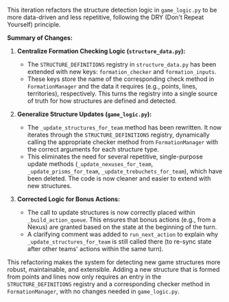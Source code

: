 This iteration refactors the structure detection logic in `game_logic.py` to be more data-driven and less repetitive, following the DRY (Don't Repeat Yourself) principle.

**Summary of Changes:**

1.  **Centralize Formation Checking Logic (`structure_data.py`):**
    *   The `STRUCTURE_DEFINITIONS` registry in `structure_data.py` has been extended with new keys: `formation_checker` and `formation_inputs`.
    *   These keys store the name of the corresponding check method in `FormationManager` and the data it requires (e.g., points, lines, territories), respectively. This turns the registry into a single source of truth for how structures are defined and detected.

2.  **Generalize Structure Updates (`game_logic.py`):**
    *   The `_update_structures_for_team` method has been rewritten. It now iterates through the `STRUCTURE_DEFINITIONS` registry, dynamically calling the appropriate checker method from `FormationManager` with the correct arguments for each structure type.
    *   This eliminates the need for several repetitive, single-purpose update methods (`_update_nexuses_for_team`, `_update_prisms_for_team`, `_update_trebuchets_for_team`), which have been deleted. The code is now cleaner and easier to extend with new structures.

3.  **Corrected Logic for Bonus Actions:**
    *   The call to update structures is now correctly placed within `_build_action_queue`. This ensures that bonus actions (e.g., from a Nexus) are granted based on the state at the beginning of the turn.
    *   A clarifying comment was added to `run_next_action` to explain why `_update_structures_for_team` is still called there (to re-sync state after other teams' actions within the same turn).

This refactoring makes the system for detecting new game structures more robust, maintainable, and extensible. Adding a new structure that is formed from points and lines now only requires an entry in the `STRUCTURE_DEFINITIONS` registry and a corresponding checker method in `FormationManager`, with no changes needed in `game_logic.py`.
